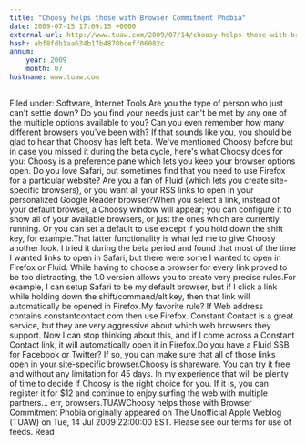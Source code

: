 ```yaml
---
title: "Choosy helps those with Browser Commitment Phobia"
date: 2009-07-15 17:09:15 +0000
external-url: http://www.tuaw.com/2009/07/14/choosy-helps-those-with-browser-commitment-phobia/
hash: abf8fdb1aa634b17b4878bceff06082c
annum:
    year: 2009
    month: 07
hostname: www.tuaw.com
---
```


Filed under: Software, Internet Tools
Are you the type of person who just can't settle down? Do you find your needs just can't be met by any one of the multiple options available to you? Can you even remember how many different browsers you've been with? If that sounds like you, you should be glad to hear that Choosy has left beta. We've mentioned Choosy before but in case you missed it during the beta cycle, here's what Choosy does for you: Choosy is a preference pane which lets you keep your browser options open. Do you love Safari, but sometimes find that you need to use Firefox for a particular website? Are you a fan of Fluid (which lets you create site-specific browsers), or you want all your RSS links to open in your personalized Google Reader browser?When you select a link, instead of your default browser, a Choosy window will appear; you can configure it to show all of your available browsers, or just the ones which are currently running. Or you can set a default to use except if you hold down the shift key, for example.That latter functionality is what led me to give Choosy another look. I tried it during the beta period and found that most of the time I wanted links to open in Safari, but there were some I wanted to open in Firefox or Fluid. While having to choose a browser for every link proved to be too distracting, the 1.0 version allows you to create very precise rules.For example, I can setup Safari to be my default browser, but if I click a link while holding down the shift/command/alt key, then that link will automatically be opened in Firefox.My favorite rule? If Web address contains constantcontact.com then use Firefox. Constant Contact is a great service, but they are very aggressive about which web browsers they support. Now I can stop thinking about this, and if I come across a Constant Contact link, it will automatically open it in Firefox.Do you have a Fluid SSB for Facebook or Twitter? If so, you can make sure that all of those links open in your site-specific browser.Choosy is shareware. You can try it free and without any limitation for 45 days. In my experience that will be plenty of time to decide if Choosy is the right choice for you. If it is, you can register it for $12 and continue to enjoy surfing the web with multiple partners... err, browsers.TUAWChoosy helps those with Browser Commitment Phobia originally appeared on The Unofficial Apple Weblog (TUAW) on Tue, 14 Jul 2009 22:00:00 EST.  Please see our terms for use of feeds.
Read
